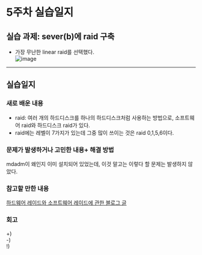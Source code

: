 # 5주차 실습일지

## 실습 과제: sever(b)에 raid 구축   
* 가장 무난한 linear raid를 선택했다.    
![image](https://user-images.githubusercontent.com/80257523/113586568-a097cc00-9668-11eb-9ac7-4f9192a15f97.png)

- - -
## 실습일지


### 새로 배운 내용
* raid: 여러 개의 하드디스크를 하나의 하드디스크처럼 사용하는 방법으로, 소프트웨어 raid와 하드디스크 raid가 있다. 
* raid에는 레벨이 7가지가 있는데 그중 많이 쓰이는 것은 raid 0,1,5,6이다.

### 문제가 발생하거나 고민한 내용+ 해결 방법
mdadm이 왜인지 이미 설치되어 있었는데, 이것 말고는 이렇다 할 문제는 발생하지 않았다.
### 참고할 만한 내용
[하드웨어 레이드와 소프트웨어 레이드에 관한 블로그 글](https://m.blog.naver.com/leekh8412/100175594400)
 
### 회고
+)   
-)   
!)   
